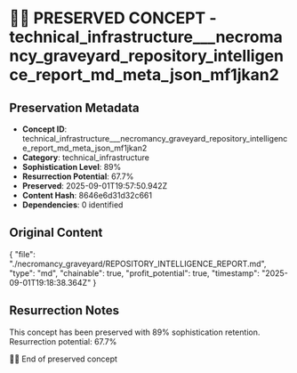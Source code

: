 # 🏴‍☠️ PRESERVED CONCEPT - technical_infrastructure___necromancy_graveyard_repository_intelligence_report_md_meta_json_mf1jkan2

## Preservation Metadata
- **Concept ID**: technical_infrastructure___necromancy_graveyard_repository_intelligence_report_md_meta_json_mf1jkan2
- **Category**: technical_infrastructure
- **Sophistication Level**: 89%
- **Resurrection Potential**: 67.7%
- **Preserved**: 2025-09-01T19:57:50.942Z
- **Content Hash**: 8646e6d31d32c661
- **Dependencies**: 0 identified

## Original Content

{
  "file": "./necromancy_graveyard/REPOSITORY_INTELLIGENCE_REPORT.md",
  "type": "md",
  "chainable": true,
  "profit_potential": true,
  "timestamp": "2025-09-01T19:18:38.364Z"
}

## Resurrection Notes
This concept has been preserved with 89% sophistication retention.
Resurrection potential: 67.7%

🏴‍☠️ End of preserved concept